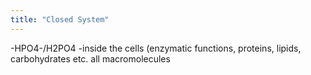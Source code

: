 ```yaml
---
title: "Closed System"
---
```

-HPO4-/H2PO4
-inside the cells (enzymatic functions, proteins, lipids, carbohydrates etc. all macromolecules

